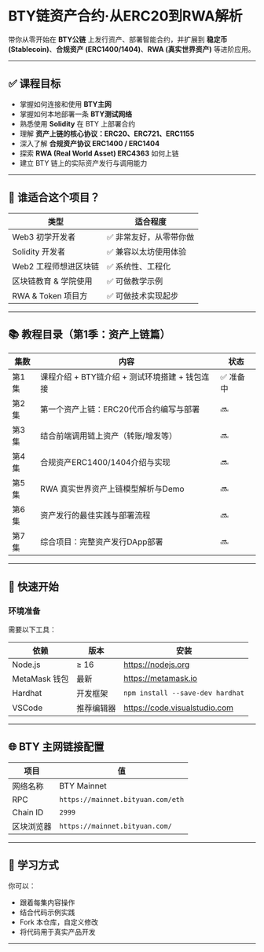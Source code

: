 # BTY链资产合约·从ERC20到RWA解析

带你从零开始在 **BTY公链** 上发行资产、部署智能合约，并扩展到 **稳定币 (Stablecoin)**、**合规资产 (ERC1400/1404)**、**RWA (真实世界资产)** 等进阶应用。

---

## ✅ 课程目标

- 掌握如何连接和使用 **BTY主网**
- 掌握如何本地部署一条 **BTY测试网络**
- 熟悉使用 **Solidity** 在 BTY 上部署合约
- 理解 **资产上链的核心协议：ERC20、ERC721、ERC1155**
- 深入了解 **合规资产协议 ERC1400 / ERC1404**
- 探索 **RWA (Real World Asset) ERC4363** 如何上链
- 建立 BTY 链上的实际资产发行与调用能力

---

## 🎯 谁适合这个项目？

| 类型 | 适合程度 |
|------|-----------|
| Web3 初学开发者 | ✅ 非常友好，从零带你做 |
| Solidity 开发者 | ✅ 兼容以太坊使用体验 |
| Web2 工程师想进区块链 | ✅ 系统性、工程化 |
| 区块链教育 & 学院使用 | ✅ 可做教学示例 |
| RWA & Token 项目方 | ✅ 可做技术实现起步 |

---

## 📚 教程目录（第1季：资产上链篇）

| 集数 | 内容 | 状态 |
|------|------|------|
| 第1集 | 课程介绍 + BTY链介绍 + 测试环境搭建 + 钱包连接 | ✅ 准备中 |
| 第2集 | 第一个资产上链：ERC20代币合约编写与部署 | 🔜 |
| 第3集 | 结合前端调用链上资产（转账/增发等） | 🔜 |
| 第4集 | 合规资产ERC1400/1404介绍与实现 | 🔜 |
| 第5集 | RWA 真实世界资产上链模型解析与Demo | 🔜 |
| 第6集 | 资产发行的最佳实践与部署流程 | 🔜 |
| 第7集 | 综合项目：完整资产发行DApp部署 | 🔜 |

---

## 🚀 快速开始

### 环境准备
需要以下工具：

| 依赖 | 版本 | 安装 |
|------|------|------|
| Node.js | ≥ 16 | https://nodejs.org |
| MetaMask 钱包 | 最新 | https://metamask.io |
| Hardhat | 开发框架 | `npm install --save-dev hardhat` |
| VSCode | 推荐编辑器 | https://code.visualstudio.com |

---

## 🌐 BTY 主网链接配置

| 项目 | 值 |
|------|----|
| 网络名称 | BTY Mainnet |
| RPC | `https://mainnet.bityuan.com/eth` |
| Chain ID | `2999` |
| 区块浏览器 | `https://mainnet.bityuan.com/` |

---

## 📎 学习方式

你可以：
- 跟着每集内容操作
- 结合代码示例实践
- Fork 本仓库，自定义修改
- 将代码用于真实产品开发

---

